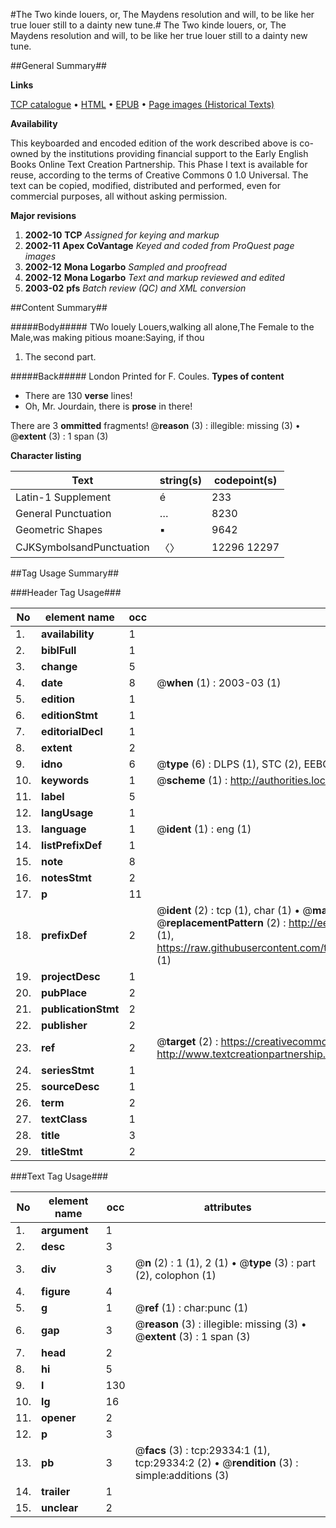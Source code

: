 #The Two kinde louers, or, The Maydens resolution and will, to be like her true louer still to a dainty new tune.#
The Two kinde louers, or, The Maydens resolution and will, to be like her true louer still to a dainty new tune.

##General Summary##

**Links**

[TCP catalogue](http://www.ota.ox.ac.uk/tcp/)  • 
[HTML](http://tei.it.ox.ac.uk/tcp/Texts-HTML/free/A06/A06396.html)  • 
[EPUB](http://tei.it.ox.ac.uk/tcp/Texts-EPUB/free/A06/A06396.epub) • 
[Page images (Historical Texts)](https://data.historicaltexts.jisc.ac.uk/view?pubId=eebo-38160797e&pageId=eebo-38160797e-29334-1)

**Availability**

This keyboarded and encoded edition of the
	       work described above is co-owned by the institutions
	       providing financial support to the Early English Books
	       Online Text Creation Partnership. This Phase I text is
	       available for reuse, according to the terms of Creative
	       Commons 0 1.0 Universal. The text can be copied,
	       modified, distributed and performed, even for
	       commercial purposes, all without asking permission.

**Major revisions**

1. __2002-10__ __TCP__ *Assigned for keying and markup*
1. __2002-11__ __Apex CoVantage__ *Keyed and coded from ProQuest page images*
1. __2002-12__ __Mona Logarbo__ *Sampled and proofread*
1. __2002-12__ __Mona Logarbo__ *Text and markup reviewed and edited*
1. __2003-02__ __pfs__ *Batch review (QC) and XML conversion*

##Content Summary##

#####Body#####
TWo louely Louers,walking all alone,The Female to the Male,was making pitious moane:Saying, if thou 
1. The second part.

#####Back#####
London Printed for F. Coules.
**Types of content**

  * There are 130 **verse** lines!
  * Oh, Mr. Jourdain, there is **prose** in there!

There are 3 **ommitted** fragments! 
 @__reason__ (3) : illegible: missing (3)  •  @__extent__ (3) : 1 span (3)

**Character listing**


|Text|string(s)|codepoint(s)|
|---|---|---|
|Latin-1 Supplement|é|233|
|General Punctuation|…|8230|
|Geometric Shapes|▪|9642|
|CJKSymbolsandPunctuation|〈〉|12296 12297|

##Tag Usage Summary##

###Header Tag Usage###

|No|element name|occ|attributes|
|---|---|---|---|
|1.|__availability__|1||
|2.|__biblFull__|1||
|3.|__change__|5||
|4.|__date__|8| @__when__ (1) : 2003-03 (1)|
|5.|__edition__|1||
|6.|__editionStmt__|1||
|7.|__editorialDecl__|1||
|8.|__extent__|2||
|9.|__idno__|6| @__type__ (6) : DLPS (1), STC (2), EEBO-CITATION (1), OCLC (1), VID (1)|
|10.|__keywords__|1| @__scheme__ (1) : http://authorities.loc.gov/ (1)|
|11.|__label__|5||
|12.|__langUsage__|1||
|13.|__language__|1| @__ident__ (1) : eng (1)|
|14.|__listPrefixDef__|1||
|15.|__note__|8||
|16.|__notesStmt__|2||
|17.|__p__|11||
|18.|__prefixDef__|2| @__ident__ (2) : tcp (1), char (1)  •  @__matchPattern__ (2) : ([0-9\-]+):([0-9IVX]+) (1), (.+) (1)  •  @__replacementPattern__ (2) : http://eebo.chadwyck.com/downloadtiff?vid=$1&page=$2 (1), https://raw.githubusercontent.com/textcreationpartnership/Texts/master/tcpchars.xml#$1 (1)|
|19.|__projectDesc__|1||
|20.|__pubPlace__|2||
|21.|__publicationStmt__|2||
|22.|__publisher__|2||
|23.|__ref__|2| @__target__ (2) : https://creativecommons.org/publicdomain/zero/1.0/ (1), http://www.textcreationpartnership.org/docs/. (1)|
|24.|__seriesStmt__|1||
|25.|__sourceDesc__|1||
|26.|__term__|2||
|27.|__textClass__|1||
|28.|__title__|3||
|29.|__titleStmt__|2||


###Text Tag Usage###

|No|element name|occ|attributes|
|---|---|---|---|
|1.|__argument__|1||
|2.|__desc__|3||
|3.|__div__|3| @__n__ (2) : 1 (1), 2 (1)  •  @__type__ (3) : part (2), colophon (1)|
|4.|__figure__|4||
|5.|__g__|1| @__ref__ (1) : char:punc (1)|
|6.|__gap__|3| @__reason__ (3) : illegible: missing (3)  •  @__extent__ (3) : 1 span (3)|
|7.|__head__|2||
|8.|__hi__|5||
|9.|__l__|130||
|10.|__lg__|16||
|11.|__opener__|2||
|12.|__p__|3||
|13.|__pb__|3| @__facs__ (3) : tcp:29334:1 (1), tcp:29334:2 (2)  •  @__rendition__ (3) : simple:additions (3)|
|14.|__trailer__|1||
|15.|__unclear__|2||
